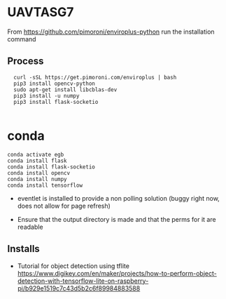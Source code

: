 # UAVTASG7
From https://github.com/pimoroni/enviroplus-python run the installation command

## Process
```
  curl -sSL https://get.pimoroni.com/enviroplus | bash
  pip3 install opencv-python
  sudo apt-get install libcblas-dev
  pip3 install -u numpy
  pip3 install flask-socketio
  

```

# conda
```
conda activate egb
conda install flask
conda install flask-socketio
conda install opencv
conda install numpy
conda install tensorflow
```
<!-- pip3 install eventlet -->

- eventlet is installed to provide a non polling solution (buggy right now, does not allow for page refresh)

- Ensure that the output directory is made and that the perms for it are readable

## Installs
-    Tutorial for object detection using tflite
https://www.digikey.com/en/maker/projects/how-to-perform-object-detection-with-tensorflow-lite-on-raspberry-pi/b929e1519c7c43d5b2c6f89984883588